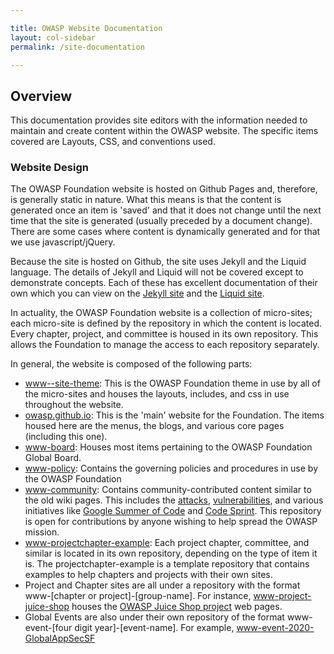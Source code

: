 ```yaml
---

title: OWASP Website Documentation
layout: col-sidebar
permalink: /site-documentation

---
```


## Overview

This documentation provides site editors with the information needed to maintain and create content within the OWASP website. The
specific items covered are Layouts, CSS, and conventions used.  

### Website Design

The OWASP Foundation website is hosted on Github Pages and, therefore, is generally static in nature.  What this means is that the
content is generated once an item is 'saved' and that it does not change until the next time that the site is generated (usually
preceded by a document change).  There are some cases where content is dynamically generated and for that we use javascript/jQuery.

Because the site is hosted on Github, the site uses Jekyll and the Liquid language. The details of Jekyll and Liquid will not be
covered except to demonstrate concepts.  Each of these has excellent documentation of their own which you can view on the 
[Jekyll site](https://jekyllrb.com/docs/) and the [Liquid site](https://shopify.github.io/liquid/).

In actuality, the OWASP Foundation website is a collection of micro-sites; each micro-site is defined by the repository in which the 
content is located.  Every chapter, project, and committee is housed in its own repository.  This allows the Foundation to manage the 
access to each repository separately. 

In general, the website is composed of the following parts:

* [www--site-theme](https://github.com/owasp/www--site-theme): This is the OWASP Foundation theme in use by all of the micro-sites
and houses the layouts, includes, and css in use throughout the website.
* [owasp.github.io](https://github.com/owasp/owasp.github.io): This is the 'main' website for the Foundation.  The items housed here 
are the menus, the blogs, and various core pages (including this one).
* [www-board](https://github.com/owasp/www-board): Houses most items pertaining to the OWASP Foundation Global Board.
* [www-policy](https://github.com/owasp/www-policy): Contains the governing policies and procedures in use by the OWASP Foundation
* [www-community](https://github.com/owasp/www-community): Contains community-contributed content similar to the old wiki pages.  This 
includes the [attacks](/www-community/attacks), [vulnerabilities](/www-community/vulnerabilities), and various initiatives like 
[Google Summer of Code](/www-community/gsoc) and [Code Sprint](/www-community/code_sprint).  This repository is open for contributions by
anyone wishing to help spread the OWASP mission.
* [www-projectchapter-example](https://github.com/owasp/www-projectchapter-example): Each project chapter, committee, and similar is
located in its own repository, depending on the type of item it is.  The projectchapter-example is a template repository that contains
examples to help chapters and projects with their own sites.
* Project and Chapter sites are all under a repository with the format www-[chapter or project]-[group-name].  For instance,
[www-project-juice-shop](https://github.com/owasp/www-project-juice-shop) houses the [OWASP Juice Shop project](/www-project-juice-shop)
web pages. 
* Global Events are also under their own repository of the format www-event-[four digit year]-[event-name].  For example, 
[www-event-2020-GlobalAppSecSF](https://github.com/owasp/www-event-2020-GlobalAppSecSF)



